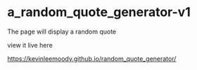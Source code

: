 # a_random_quote_generator-v1
The page will display a random quote 

view it live here

https://kevinleemoody.github.io/random_quote_generator/

